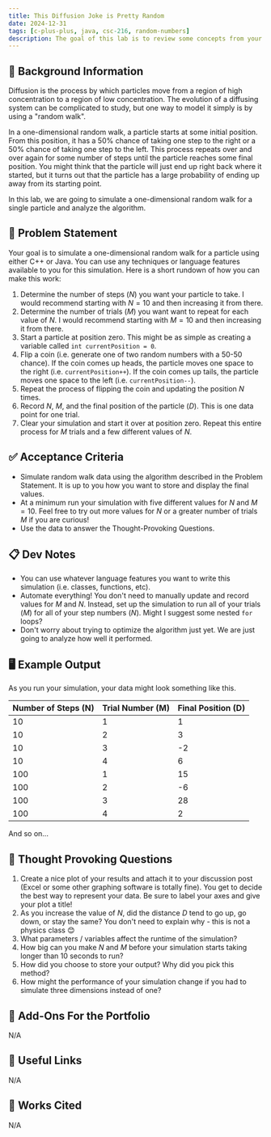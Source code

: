 ```yaml
---
title: This Diffusion Joke is Pretty Random
date: 2024-12-31
tags: [c-plus-plus, java, csc-216, random-numbers]
description: The goal of this lab is to review some concepts from your introductory courses in C++ or Java by modeling a random walk.
---
```


## 🔖 Background Information

Diffusion is the process by which particles move from a region of high concentration to a region of low concentration. The evolution of a diffusing system can be complicated to study, but one way to model it simply is by using a "random walk".

In a one-dimensional random walk, a particle starts at some initial position. From this position, it has a 50% chance of taking one step to the right or a 50% chance of taking one step to the left. This process repeats over and over again for some number of steps until the particle reaches some final position. You might think that the particle will just end up right back where it started, but it turns out that the particle has a large probability of ending up away from its starting point.

In this lab, we are going to simulate a one-dimensional random walk for a single particle and analyze the algorithm.

## 🎯 Problem Statement

Your goal is to simulate a one-dimensional random walk for a particle using either C++ or Java. You can use any techniques or language features available to you for this simulation. Here is a short rundown of how you can make this work:

1. Determine the number of steps ($N$) you want your particle to take. I would recommend starting with $N = 10$ and then increasing it from there.
2. Determine the number of trials ($M$) you want want to repeat for each value of $N$. I would recommend starting with $M = 10$ and then increasing it from there.
3. Start a particle at position zero. This might be as simple as creating a variable called `int currentPosition = 0`.
4. Flip a coin (i.e. generate one of two random numbers with a 50-50 chance). If the coin comes up heads, the particle moves one space to the right (i.e. `currentPosition++`). If the coin comes up tails, the particle moves one space to the left (i.e. `currentPosition--`).
5. Repeat the process of flipping the coin and updating the position $N$ times.
6. Record $N$, $M$, and the final position of the particle ($D$). This is one data point for one trial.
7. Clear your simulation and start it over at position zero. Repeat this entire process for $M$ trials and a few different values of $N$.

## ✅ Acceptance Criteria

* Simulate random walk data using the algorithm described in the Problem Statement. It is up to you how you want to store and display the final values.
* At a minimum run your simulation with five different values for $N$ and $M = 10$. Feel free to try out more values for $N$ or a greater number of trials $M$ if you are curious!
* Use the data to answer the Thought-Provoking Questions.

## 📋 Dev Notes

* You can use whatever language features you want to write this simulation (i.e. classes, functions, etc).
* Automate everything! You don't need to manually update and record values for $M$ and $N$. Instead, set up the simulation to run all of your trials ($M$) for all of your step numbers ($N$). Might I suggest some nested `for` loops?
* Don't worry about trying to optimize the algorithm just yet. We are just going to analyze how well it performed.

## 🖥️ Example Output

As you run your simulation, your data might look something like this.

| Number of Steps (N) | Trial Number (M) | Final Position (D) |
| ------------------- | ---------------- | ------------------ |
| 10                  | 1                | 1                  |
| 10                  | 2                | 3                  |
| 10                  | 3                | -2                 |
| 10                  | 4                | 6                  |
| 100                 | 1                | 15                 |
| 100                 | 2                | -6                 |
| 100                 | 3                | 28                 |
| 100                 | 4                | 2                  |

And so on...

## 📝 Thought Provoking Questions

1. Create a nice plot of your results and attach it to your discussion post (Excel or some other graphing software is totally fine). You get to decide the best way to represent your data. Be sure to label your axes and give your plot a title!
2. As you increase the value of $N$, did the distance $D$ tend to go up, go down, or stay the same? You don't need to explain why - this is not a physics class 😊
3. What parameters / variables affect the runtime of the simulation?
4. How big can you make $N$ and $M$ before your simulation starts taking longer than 10 seconds to run?
5. How did you choose to store your output? Why did you pick this method?
6. How might the performance of your simulation change if you had to simulate three dimensions instead of one?

## 💼 Add-Ons For the Portfolio

N/A

## 🔗 Useful Links

N/A

## 📘 Works Cited

N/A
